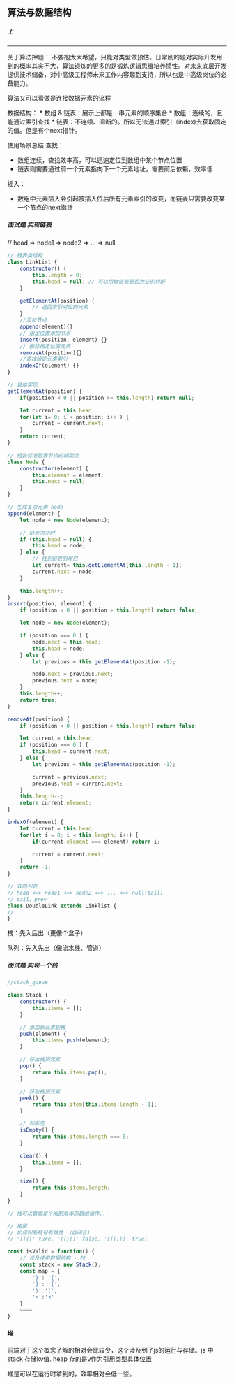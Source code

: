 ## 算法与数据结构

##### 上

*****
关于算法押题：
不要抱太大希望，只能对类型做预估。日常刷的题对实际开发用到的概率其实不大，算法锻炼的更多的是锻炼逻辑思维培养惯性。对未来底层开发提供技术储备，对中高级工程师未来工作内容起到支持，所以也是中高级岗位的必备能力。


算法又可以看做是连接数据元素的流程

数据结构：
    * 数组 & 链表：展示上都是一串元素的顺序集合
    * 数组：连续的，且能通过索引查找
    * 链表：不连续、间断的。所以无法通过索引（index)去获取固定的值。但是有个next指针。

使用场景总结
查找：
* 数组连续，查找效率高，可以迅速定位到数组中某个节点位置
* 链表则需要通过前一个元素指向下一个元素地址，需要前后依赖，效率低

插入：
* 数组中元素插入会引起被插入位后所有元素索引的改变，而链表只需要改变某一个节点的next指针

##### 面试题 实现链表
// head => node1 => node2 => ... => null 
```js
// 链表类结构
class LinkList {
    constructor() {
        this.length = 0;
        this.head = null; // 可以用做链表是否为空的判断
    }

    getElementAt(position) {
        // 返回索引对应的元素
    }
    //添加节点
    append(element){}
    // 指定位置添加节点
    insert(position, element) {}
    // 删除指定位置元素
    removeAt(position){}
    //查找给定元素索引
    indexOf(element) {}
}

// 具体实现
getElementAt(position) {
    if(position < 0 || position >= this.length) return null;

    let current = this.head;
    for(let i= 0; i < position; i++ ) {
        current = current.next;
    }
    return current;
}

// 组装标准链表节点的辅助类
class Node {
    constructor(element) {
        this.element = element;
        this.next = null;
    }
}

// 生成复杂元素 node
append(element) {
    let node = new Node(element);

    // 链表为空时
    if (this.head = null) {
        this.head = node;
    } else {
        // 找到链表的尾巴
        let current= this.getElementAt(this.length - 1); 
        current.next = node;
    }

    this.length++;
}
insert(position, element) {
    if (position < 0 || position > this.length) return false;

    let node = new Node(element);

    if (position === 0 ) {
        node.next = this.head;
        this.head = node;
    } else {
        let previous = this.getElementAt(position -1);

        node.next = previous.next;
        previous.next = node;
    }
    this.length++;
    return true;
}

removeAt(position) {
    if (position < 0 || position > this.length) return false;

    let current = this.head;
    if (position === 0 ) {
        this.head = current.next;
    } else {
        let previous = this.getElementAt(position -1);

        current = previous.next;
        previous.next = current.next;
    }
    this.length--;
    return current.element;
}

indexOf(element) {
    let current = this.head;
    for(let i = 0; i < this.length; i++) {
        if(current.element === element) return i;

        current = current.next;
    }
    return -1;
}

// 双向列表
// head <=> node1 <=> node2 <=> ... <=> null(tail)
// tail、prev
class DoubleLink extends Linklist {
//  
}
```


栈：先入后出（更像个盒子）

队列：先入先出（像流水线、管道）


##### 面试题 实现一个栈
```js
//stack_queue

class Stack {
    constructor() {
        this.items = [];
    }

    // 添加新元素到栈
    push(element) {
        this.items.push(element);
    }

    // 移出栈顶元素
    pop() {
        return this.items.pop();
    }

    // 获取栈顶元素
    peek() {
        return this.item[this.items.length - 1];
    }

    // 判断空
    isEmpty() {
        return this.items.length === 0;
    }

    clear() {
        this.items = [];
    }

    size() {
        return this.items.length;
    }
}

// 栈可以看做是个阉割版本的数组操作...

// 拓展
// 如何判断括号有效性 （自闭合)
// '[]{}' ture, '{{}[]' false, '[{()}]' true;

const isValid = function() {
    // 涉及使用数据结构 - 栈
    const stack = new Stack();
    const map = {
        '}': '{',
        ']': '[',
        ')':'(',
        '>':'<'
    }
    ~~~~
}
```
#### 堆

前端对于这个概念了解的相对会比较少，这个涉及到了js的运行与存储。js 中 stack 存储kv值. heap 存的是v作为引用类型具体位置

堆是可以在运行时拿到的，效率相对会低一些。